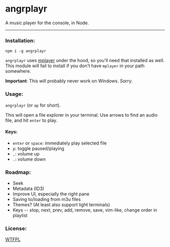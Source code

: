 # angrplayr

A music player for the console, in Node.

--------

### Installation:

`npm i -g angrplayr`

`angrplayr` uses [mplayer](http://www.mplayerhq.hu/design7/dload.html) under the
hood, so you'll need that installed as well. This module will fail to install if
you don't have `mplayer` in your path somewhere.

**Important**: This will probably never work on Windows. Sorry.

### Usage:

`angrplayr` (or `ap` for short).

This will open a file explorer in your terminal. Use arrows to find an audio
file, and hit `enter` to play.

#### Keys:

* `enter` or `space`: immediately play selected file
* `p`: toggle paused/playing
* `,`: volume up
* `.`: volume down

### Roadmap:

* Seek
* Metadata (ID3)
* Improve UI, especially the right pane
* Saving to/loading from m3u files
* Themes? (At least also support light terminals)
* Keys -- stop, next, prev, add, remove, save, vim-like, change order in playlist

### License:

[WTFPL](LICENSE.md)
